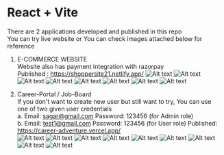 # React + Vite

There are 2 applications developed and published in this repo  
You can try live website or You can check images attached below for reference    

1. E-COMMERCE WEBSITE  
    Website also has payment integration with razorpay  
    Published : https://shoppersite21.netlify.app/
    ![Alt text](shopperstop1.png)
    ![Alt text](shopperstop2.png)
    ![Alt text](shopperstop3.png)
    ![Alt text](shopperstop4.png)
    ![Alt text](shopperstop5.png)
    ![Alt text](shopperstop6.png)
    ![Alt text](shopperstop7.png)
    ![Alt text](shopperstop8.png)

2. Career-Portal / Job-Board   
    If you don't want to create new user but still want to try, You can use one of two given user credentials  
    a. Email: sagar@gmail.com Password: 123456  (for Admin role)  
    b. Email: test1@gmail.com Password: 123456  (for User role)
    Published: https://career-adventure.vercel.app/  
    ![Alt text](careeradv1.png)
    ![Alt text](careeradv2.png)
    ![Alt text](careeradv3.png)
    ![Alt text](careeradv4.png)
    ![Alt text](careeradv5.png)
    ![Alt text](careeradv6.png)
    ![Alt text](careeradv7.png)
    ![Alt text](careeradv8.png)
    ![Alt text](careeradv9.png)
